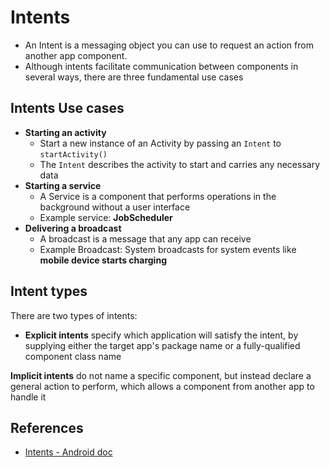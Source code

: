 # Intents

* An Intent is a messaging object you can use to request an action from another app component. 
* Although intents facilitate communication between components in several ways, there are three fundamental use cases

## Intents Use cases

* **Starting an activity**
  * Start a new instance of an Activity by passing an `Intent` to `startActivity()`
  * The `Intent` describes the activity to start and carries any necessary data
* **Starting a service**
  * A Service is a component that performs operations in the background without a user interface
  * Example service: **JobScheduler**
* **Delivering a broadcast**
  * A broadcast is a message that any app can receive
  * Example Broadcast: System broadcasts for system events like **mobile device starts charging**
  
## Intent types

There are two types of intents:

* **Explicit intents** specify which application will satisfy the intent, by supplying either the target app's package name or a fully-qualified component class name

**Implicit intents** do not name a specific component, but instead declare a general action to perform, which allows a component from another app to handle it

## References

* [Intents - Android doc](https://developer.android.com/guide/components/intents-filters)